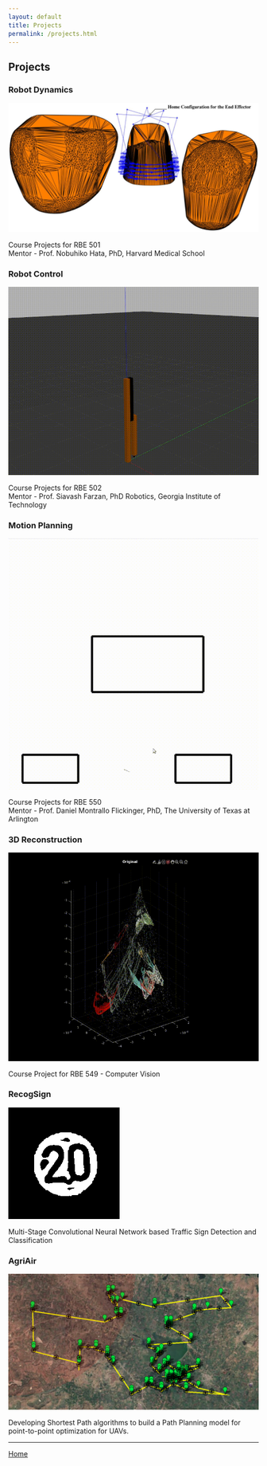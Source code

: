 ```yaml
---
layout: default
title: Projects
permalink: /projects.html
---
```


## Projects

### Robot Dynamics
<img src="/assets/img/dynamics.jpg" style="height: 200; width: auto;" alt="Robot Dynamics">  


Course Projects for RBE 501  
Mentor - Prof.  Nobuhiko Hata, PhD, Harvard Medical School


### Robot Control
<img src="../assets/img/control.gif" style="height: 200; width: auto;" alt="Robot Control">  

Course Projects for RBE 502  
Mentor - Prof. Siavash Farzan, PhD Robotics, Georgia Institute of Technology


### Motion Planning
<img src="../assets/img/motion.gif" style="height: 200; width: auto;" alt="Motion Planning">

Course Projects for RBE 550  
Mentor - Prof. Daniel Montrallo Flickinger, PhD, The University of Texas at Arlington

### 3D Reconstruction
<img src="../assets/img/reconstruct.gif" style="height: 200; width: auto;" alt="Robot Dynamics">  

Course Project for RBE 549 - Computer Vision


### RecogSign
<img src="../assets/img/recogsign.png" style="height: 200; width: auto;" alt="RecogSign">  

Multi-Stage Convolutional Neural Network based Traffic Sign Detection and Classification 


### AgriAir
<img src="../assets/img/agriair.png" style="height: 200; width: auto;" alt="RecogSign">  

Developing Shortest Path algorithms to build a Path Planning model for point-to-point optimization for UAVs.


***
[Home](./index.html)
